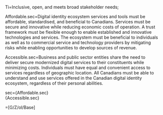 Ti=Inclusive, open, and meets broad stakeholder needs;

Affordable.sec=Digital identity ecosystem services and tools must be affordable, standardised, and beneficial to Canadians. Services must be secure and innovative while reducing economic costs of operation. A trust framework must be flexible enough to enable established and innovative technologies and services. The ecosystem must be beneficial to individuals as well as to commercial service and technology providers by mitigating risks while enabling opportunities to develop sources of revenue.

Accessible.sec=Business and public sector entities share the need to deliver secure modernized digital services to their constituents while minimizing costs. Individuals must have equal and convenient access to services regardless of geographic location. All Canadians must be able to understand and use services offered in the Canadian digital identity ecosystem, regardless of their personal abilities.

sec={Affordable.sec}<br>{Accessible.sec}

=[G/Z/ol/Base]

